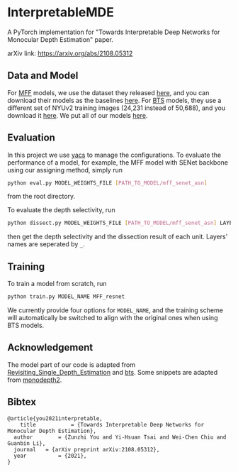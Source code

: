 # InterpretableMDE
A PyTorch implementation for "Towards Interpretable Deep Networks for Monocular Depth Estimation" paper.

arXiv link: https://arxiv.org/abs/2108.05312



## Data and Model

For [MFF](https://github.com/JunjH/Revisiting_Single_Depth_Estimation) models, we use the dataset they released [here](https://drive.google.com/file/d/1WoOZOBpOWfmwe7bknWS5PMUCLBPFKTOw/view?usp=sharing), and you can download their models as the baselines [here](https://drive.google.com/file/d/1QaUkdOiGpMuzMeWCGbey0sT0wXY0xtsj/view?usp=sharing). For [BTS](https://github.com/cogaplex-bts/bts) models, they use a different set of NYUv2 training images (24,231 instead of 50,688), and you download it [here](https://drive.google.com/file/d/1vh5KsqpgiFWEBzWCImoIEsQANb6djgFC/view?usp=sharing). We put all of our models [here](https://drive.google.com/drive/folders/1zvTpuE00-thzyjUaYR5vK1LJnQgigF6E?usp=sharing).



## Evaluation

In this project we use [yacs](https://github.com/rbgirshick/yacs) to manage the configurations. To evaluate the performance of a model, for example, the MFF model with SENet backbone using our assigning method, simply run

```sh
python eval.py MODEL_WEIGHTS_FILE [PATH_TO_MODEL/mff_senet_asn]
```

from the root directory.

To evaluate the depth selectivity, run

```sh
python dissect.py MODEL_WEIGHTS_FILE [PATH_TO_MODEL/mff_senet_asn] LAYERS D_MFF ON_TRAINING_DATA True
```

then get the depth selectivity and the dissection result of each unit. Layers' names are seperated by `_`.



## Training

To train a model from scratch, run

```sh
python train.py MODEL_NAME MFF_resnet
```

We currently provide four options for `MODEL_NAME`, and the training scheme will automatically be switched to align with the original ones when using BTS models.



## Acknowledgement

The model part of our code is adapted from [Revisiting_Single_Depth_Estimation](https://github.com/JunjH/Revisiting_Single_Depth_Estimation) and [bts](https://github.com/cogaplex-bts/bts). Some snippets are adapted from [monodepth2](https://github.com/nianticlabs/monodepth2).



## Bibtex

```
@article{you2021interpretable,
	title			= {Towards Interpretable Deep Networks for Monocular Depth Estimation}, 
  author		= {Zunzhi You and Yi-Hsuan Tsai and Wei-Chen Chiu and Guanbin Li},
  journal 	= {arXiv preprint arXiv:2108.05312},
  year			= {2021},
}
```

